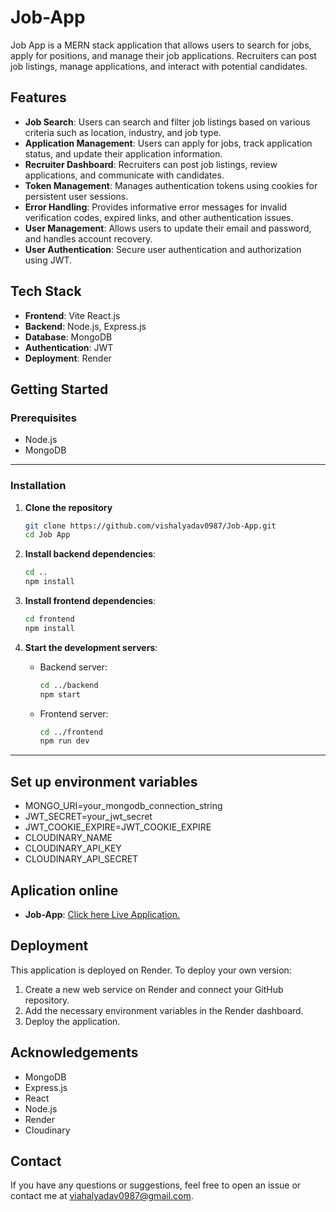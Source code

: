 # Job-App

Job App is a MERN stack application that allows users to search for jobs, apply for positions, and manage their job applications. Recruiters can post job listings, manage applications, and interact with potential candidates.

## Features

- **Job Search**: Users can search and filter job listings based on various criteria such as location, industry, and job type.
- **Application Management**: Users can apply for jobs, track application status, and update their application information.
- **Recruiter Dashboard**: Recruiters can post job listings, review applications, and communicate with candidates.
- **Token Management**: Manages authentication tokens using cookies for persistent user sessions.
- **Error Handling**: Provides informative error messages for invalid verification codes, expired links, and other authentication issues.
- **User Management**: Allows users to update their email and password, and handles account recovery.
- **User Authentication**: Secure user authentication and authorization using JWT.

## Tech Stack

- **Frontend**: Vite React.js
- **Backend**: Node.js, Express.js
- **Database**: MongoDB
- **Authentication**: JWT
- **Deployment**: Render

## Getting Started

### Prerequisites

- Node.js
- MongoDB

---

### Installation

1. **Clone the repository**

    ``` bash
    git clone https://github.com/vishalyadav0987/Job-App.git
    cd Job App
    ```

2. **Install backend dependencies**:
    ``` bash
    cd ..
    npm install
    ```
3. **Install frontend dependencies**:
    ```bash
    cd frontend
    npm install
    ```
4. **Start the development servers**:
    - Backend server:
      ```bash
      cd ../backend
      npm start
      ```
    - Frontend server:
      ```bash
      cd ../frontend
      npm run dev
      ```
---

## Set up environment variables

- MONGO_URI=your_mongodb_connection_string
- JWT_SECRET=your_jwt_secret
- JWT_COOKIE_EXPIRE=JWT_COOKIE_EXPIRE
- CLOUDINARY_NAME
- CLOUDINARY_API_KEY
- CLOUDINARY_API_SECRET


## Aplication online

- **Job-App**: <a href="https://job-app-e7r7.onrender.com" _blank >Click here Live Application.</a>



## Deployment
This application is deployed on Render. To deploy your own version:

1. Create a new web service on Render and connect your GitHub repository.
2. Add the necessary environment variables in the Render dashboard.
3. Deploy the application.

## Acknowledgements
- MongoDB
- Express.js
- React
- Node.js
- Render
- Cloudinary

## Contact
If you have any questions or suggestions, feel free to open an issue or contact me at viahalyadav0987@gmail.com.
